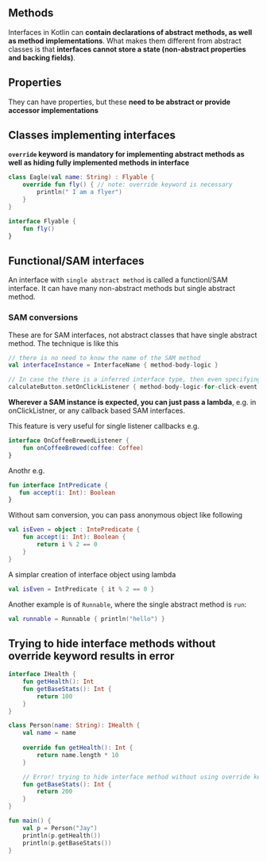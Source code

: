 

## Methods

Interfaces in Kotlin can **contain declarations of abstract methods, as well as method implementations**. What makes them different from abstract classes is that **interfaces cannot store a state (non-abstract properties and backing fields)**. 

## Properties

They can have properties, but these **need to be abstract or provide accessor implementations**

## Classes implementing interfaces

**`override` keyword is mandatory for implementing abstract methods as well as hiding fully implemented methods in interface**

```kotlin
class Eagle(val name: String) : Flyable {   
    override fun fly() { // note: override keyword is necessary
        println(" I am a flyer")
    }
}

interface Flyable {
    fun fly()
}
```

## Functional/SAM interfaces

An interface with `single abstract method` is called a functionl/SAM interface.
It can have many non-abstract methods but single abstract method.

### SAM conversions

These are for SAM interfaces, not abstract classes that have single abstract method.
The technique is like this
```kotlin
// there is no need to know the name of the SAM method
val interfaceInstance = InterfaceName { method-body-logic }

// In case the there is a inferred interface type, then even specifying the interfaceName is not needed
calculateButton.setOnClickListener { method-body-logic-for-click-event } // just passing lambda is enough, the expected View.OnClickListener is a Single Abstract Method Interface
```

**Wherever a SAM instance is expected, you can just pass a lambda**, e.g. in onClickListner, or any callback based SAM interfaces.

This feature is very useful for single listener callbacks e.g.
```kotlin
interface OnCoffeeBrewedListener {
    fun onCoffeeBrewed(coffee: Coffee)
}
```
Anothr e.g.
```kotlin
fun interface IntPredicate {
   fun accept(i: Int): Boolean
}
```

Without sam conversion, you can pass anonymous object like following
```kotlin
val isEven = object : IntePredicate {
    fun accept(i: Int): Boolean {
        return i % 2 == 0
    }
}
```

A simplar creation of interface object using lambda
```kotlin
val isEven = IntPredicate { it % 2 == 0 }
```

Another example is of `Runnable`, where the single abstract method is `run`:
```kotlin
val runnable = Runnable { println("hello") }
```


## Trying to hide interface methods without override keyword results in error

```kt
interface IHealth {
    fun getHealth(): Int
	fun getBaseStats(): Int {
        return 100
    }
}

class Person(name: String): IHealth {
	val name = name
    
    override fun getHealth(): Int {
        return name.length * 10
    }

    // Error! trying to hide interface method without using override keyword! , add override keyword to fix
    fun getBaseStats(): Int {
        return 200
    }
}

fun main() {
	val p = Person("Jay")
    println(p.getHealth())
    println(p.getBaseStats())
}
```